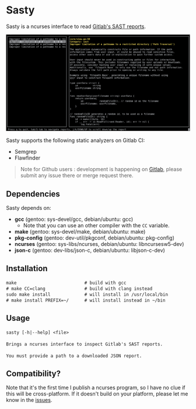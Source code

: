 # Sasty

Sasty is a ncurses interface to read [Gitlab's SAST reports](https://docs.gitlab.com/ee/user/application_security/index.html#view-security-scan-information-in-merge-requests).

![Screenshot](./screenshot.png)

Sasty supports the following static analyzers on Gitlab CI:

* Semgrep
* Flawfinder

> Note for Github users : development is happening
> on [Gitlab](https://gitlab.com/oelmekki/sasty), please submit any issue
> there or merge request there.

## Dependencies

Sasty depends on:

* **gcc** (gentoo: sys-devel/gcc, debian/ubuntu: gcc)
  * Note that you can use an other compiler with the `CC` variable.
* **make** (gentoo: sys-devel/make, debian/ubuntu: make)
* **pkg-config** (gentoo: dev-util/pkgconf, debian/ubuntu: pkg-config)
* **ncurses** (gentoo: sys-libs/ncurses, debian/ubuntu: libncursesw5-dev)
* **json-c** (gentoo: dev-libs/json-c, debian/ubuntu: libjson-c-dev)

## Installation

```
make                          # build with gcc
# make CC=clang               # build with clang instead
sudo make install             # will install in /usr/local/bin
# make install PREFIX=~/      # will install instead in ~/bin
```

## Usage

```
sasty [-h|--help] <file> 

Brings a ncurses interface to inspect Gitlab's SAST reports. 

You must provide a path to a downloaded JSON report. 
```

## Compatibility?

Note that it's the first time I publish a ncurses program, so I have no
clue if this will be cross-platform. If it doesn't build on your platform,
please let me know in the [issues](https://gitlab.com/oelmekki/sasty/-/issues).
